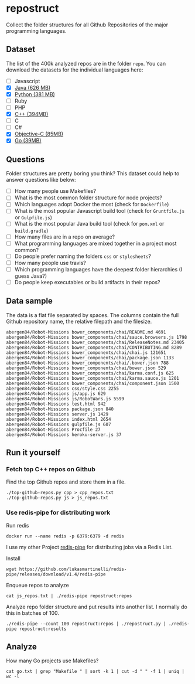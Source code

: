 # repostruct

Collect the folder structures for all Github Repositories
of the major programming languages.

## Dataset

The list of the 400k analyzed repos are in the folder `repo`.
You can download the datasets for the individual languages here:

- [ ] Javascript
- [x] [Java (626 MB)](https://s3-eu-west-1.amazonaws.com/repostruct/java.tar.gz)
- [x] [Python (381 MB)](https://s3-eu-west-1.amazonaws.com/repostruct/python.tar.gz)
- [ ] Ruby
- [ ] PHP
- [x] [C++ (394MB)](https://s3-eu-west-1.amazonaws.com/repostruct/c%2B%2B.tar.gz)
- [ ] C
- [ ] C#
- [x] [Objective-C (85MB)](https://s3-eu-west-1.amazonaws.com/repostruct/obj-c.tar.gz)
- [x] [Go (39MB)](https://s3-eu-west-1.amazonaws.com/repostruct/go.tar.gz)

## Questions

Folder structures are pretty boring you think?
This dataset could help to answer questions like below:

- [ ] How many people use Makefiles?
- [ ] What is the most common folder structure for node projects?
- [ ] Which languages adopt Docker the most (check for `Dockerfile`)
- [ ] What is the most popular Javascript build tool (check for `Gruntfile.js` or `Gulpfile.js`)
- [ ] What is the most popular Java build tool (check for `pom.xml` or `build.gradle`)
- [ ] How many files are in a repo on average?
- [ ] What programming languages are mixed together in a project most common?
- [ ] Do people prefer naming the folders `css` or `stylesheets`?
- [ ] How many people use travis?
- [ ] Which programming languages have the deepest folder hierarchies (I guess Java?)
- [ ] Do people keep executables or build artifacts in their repos?

## Data sample

The data is a flat file separated by spaces.
The columns contain the full Github repository name, the relative filepath
and the filesize.

```
abergen84/Robot-Missions bower_components/chai/README.md 4691
abergen84/Robot-Missions bower_components/chai/sauce.browsers.js 1798
abergen84/Robot-Missions bower_components/chai/ReleaseNotes.md 23405
abergen84/Robot-Missions bower_components/chai/CONTRIBUTING.md 8289
abergen84/Robot-Missions bower_components/chai/chai.js 121651
abergen84/Robot-Missions bower_components/chai/package.json 1133
abergen84/Robot-Missions bower_components/chai/.bower.json 788
abergen84/Robot-Missions bower_components/chai/bower.json 529
abergen84/Robot-Missions bower_components/chai/karma.conf.js 625
abergen84/Robot-Missions bower_components/chai/karma.sauce.js 1201
abergen84/Robot-Missions bower_components/chai/component.json 1500
abergen84/Robot-Missions css/style.css 2255
abergen84/Robot-Missions js/app.js 629
abergen84/Robot-Missions js/RobotWars.js 5599
abergen84/Robot-Missions test.html 942
abergen84/Robot-Missions package.json 840
abergen84/Robot-Missions server.js 1429
abergen84/Robot-Missions index.html 2654
abergen84/Robot-Missions gulpfile.js 607
abergen84/Robot-Missions Procfile 27
abergen84/Robot-Missions heroku-server.js 37
```

## Run it yourself

### Fetch top C++ repos on Github

Find the top Github repos and store them in a file.

```
./top-github-repos.py cpp > cpp_repos.txt
./top-github-repos.py js > js_repos.txt
```

### Use redis-pipe for distributing work

Run redis

```
docker run --name redis -p 6379:6379 -d redis
```

I use my other Project [redis-pipe](https://github.com/lukasmartinelli/redis-pipe)
for distributing jobs via a Redis List.

Install

```
wget https://github.com/lukasmartinelli/redis-pipe/releases/download/v1.4/redis-pipe
```

Enqueue repos to analyze

```
cat js_repos.txt | ./redis-pipe repostruct:repos
```

Analyze repo folder structure and put results into another list.
I normally do this in batches of 100.

```
./redis-pipe --count 100 repostruct:repos | ./repostruct.py | ./redis-pipe repostruct:results
```

## Analyze

How many Go projects use Makefiles?

```
cat go.txt | grep "Makefile " | sort -k 1 | cut -d " " -f 1 | uniq | wc -l
```
